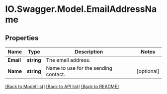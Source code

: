 # IO.Swagger.Model.EmailAddressName
## Properties

Name | Type | Description | Notes
------------ | ------------- | ------------- | -------------
**Email** | **string** | The email address. | 
**Name** | **string** | Name to use for the sending contact. | [optional] 

[[Back to Model list]](../README.md#documentation-for-models) [[Back to API list]](../README.md#documentation-for-api-endpoints) [[Back to README]](../README.md)

